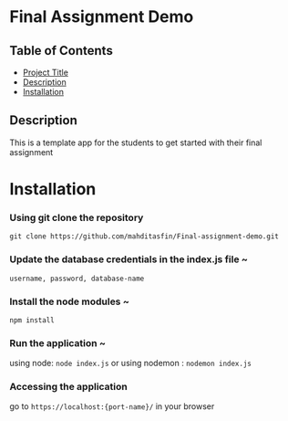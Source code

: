 # Final Assignment Demo

## Table of Contents

- [Project Title](#project-title)
- [Description](#description)
- [Installation](#installation)


## Description

This is a template app for the students to get started with their final assignment

# Installation

### Using git clone the repository

`git clone https://github.com/mahditasfin/Final-assignment-demo.git`

### Update the database credentials in the index.js file ~
`username, password, database-name`

### Install the node modules ~
`npm install`
### Run the application ~
using node: `node index.js` or using nodemon : `nodemon index.js`

### Accessing the application
go to `https://localhost:{port-name}/` in your browser
